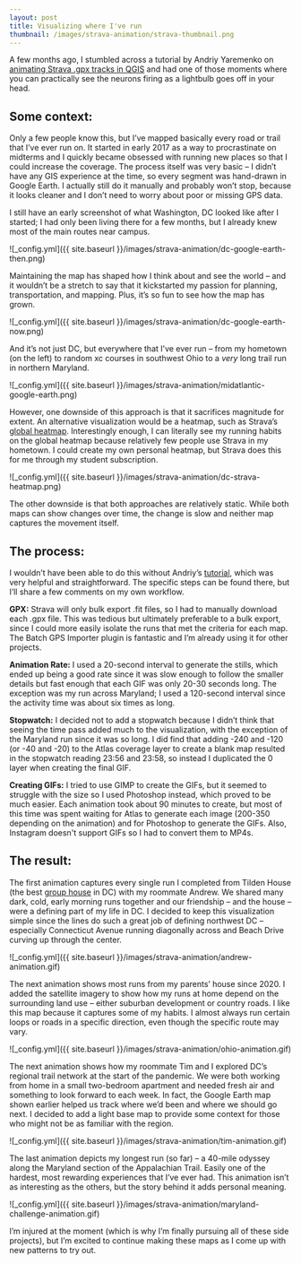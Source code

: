 ```yaml
---
layout: post
title: Visualizing where I've run
thumbnail: /images/strava-animation/strava-thumbnail.png
---
```


A few months ago, I stumbled across a tutorial by Andriy Yaremenko on [animating Strava .gpx tracks in QGIS](https://medium.com/geospatial-analytics/how-to-animate-strava-gpx-tracks-in-qgis-8a8ca6b58ebc) and had one of those moments where you can practically see the neurons firing as a lightbulb goes off in your head. 

## Some context:

Only a few people know this, but I’ve mapped basically every road or trail that I’ve ever run on. It started in early 2017 as a way to procrastinate on midterms and I quickly became obsessed with running new places so that I could increase the coverage. The process itself was very basic – I didn’t have any GIS experience at the time, so every segment was hand-drawn in Google Earth. I actually still do it manually and probably won’t stop, because it looks cleaner and I don’t need to worry about poor or missing GPS data. 

I still have an early screenshot of what Washington, DC looked like after I started; I had only been living there for a few months, but I already knew most of the main routes near campus. 

![_config.yml]({{ site.baseurl }}/images/strava-animation/dc-google-earth-then.png)

Maintaining the map has shaped how I think about and see the world – and it wouldn’t be a stretch to say that it kickstarted my passion for planning, transportation, and mapping. Plus, it’s so fun to see how the map has grown.

![_config.yml]({{ site.baseurl }}/images/strava-animation/dc-google-earth-now.png)

And it’s not just DC, but everywhere that I’ve ever run – from my hometown (on the left) to random xc courses in southwest Ohio to a *very* long trail run in northern Maryland. 

![_config.yml]({{ site.baseurl }}/images/strava-animation/midatlantic-google-earth.png)

However, one downside of this approach is that it sacrifices magnitude for extent. An alternative visualization would be a heatmap, such as Strava’s [global heatmap](https://www.strava.com/heatmap#10.06/-77.25413/38.92162/hot/run). Interestingly enough, I can literally see my running habits on the global heatmap because relatively few people use Strava in my hometown. I could create my own personal heatmap, but Strava does this for me through my student subscription.

![_config.yml]({{ site.baseurl }}/images/strava-animation/dc-strava-heatmap.png)

The other downside is that both approaches are relatively static. While both maps can show changes over time, the change is slow and neither map captures the movement itself.

## The process: 

I wouldn’t have been able to do this without Andriy’s [tutorial](https://medium.com/geospatial-analytics/how-to-animate-strava-gpx-tracks-in-qgis-8a8ca6b58ebc), which was very helpful and straightforward. The specific steps can be found there, but I’ll share a few comments on my own workflow.

**GPX:** Strava will only bulk export .fit files, so I had to manually download each .gpx file. This was tedious but ultimately preferable to a bulk export, since I could more easily isolate the runs that met the criteria for each map. The Batch GPS Importer plugin is fantastic and I’m already using it for other projects. 

**Animation Rate:** I used a 20-second interval to generate the stills, which ended up being a good rate since it was slow enough to follow the smaller details but fast enough that each GIF was only 20-30 seconds long. The exception was my run across Maryland; I used a 120-second interval since the activity time was about six times as long. 

**Stopwatch:** I decided not to add a stopwatch because I didn’t think that seeing the time pass added much to the visualization, with the exception of the Maryland run since it was so long. I did find that adding -240 and -120 (or -40 and -20) to the Atlas coverage layer to create a blank map resulted in the stopwatch reading 23:56 and 23:58, so instead I duplicated the 0 layer when creating the final GIF.

**Creating GIFs:** I tried to use GIMP to create the GIFs, but it seemed to struggle with the size so I used Photoshop instead, which proved to be much easier. Each animation took about 90 minutes to create, but most of this time was spent waiting for Atlas to generate each image (200-350 depending on the animation) and for Photoshop to generate the GIFs. Also, Instagram doesn't support GIFs so I had to convert them to MP4s.

## The result: 

The first animation captures every single run I completed from Tilden House (the best [group house](https://ggwash.org/view/64965/so-you-think-youre-a-washington-dc-group-house-veteran) in DC) with my roommate Andrew. We shared many dark, cold, early morning runs together and our friendship – and the house – were a defining part of my life in DC. I decided to keep this visualization simple since the lines do such a great job of defining northwest DC – especially Connecticut Avenue running diagonally across and Beach Drive curving up through the center. 

![_config.yml]({{ site.baseurl }}/images/strava-animation/andrew-animation.gif)

The next animation shows most runs from my parents’ house since 2020. I added the satellite imagery to show how my runs at home depend on the surrounding land use – either suburban development or country roads. I like this map because it captures some of my habits. I almost always run certain loops or roads in a specific direction, even though the specific route may vary.

![_config.yml]({{ site.baseurl }}/images/strava-animation/ohio-animation.gif)

The next animation shows how my roommate Tim and I explored DC’s regional trail network at the start of the pandemic. We were both working from home in a small two-bedroom apartment and needed fresh air and something to look forward to each week. In fact, the Google Earth map shown earlier helped us track where we’d been and where we should go next. I decided to add a light base map to provide some context for those who might not be as familiar with the region.

![_config.yml]({{ site.baseurl }}/images/strava-animation/tim-animation.gif)

The last animation depicts my longest run (so far) – a 40-mile odyssey along the Maryland section of the Appalachian Trail. Easily one of the hardest, most rewarding experiences that I’ve ever had. This animation isn’t as interesting as the others, but the story behind it adds personal meaning.

![_config.yml]({{ site.baseurl }}/images/strava-animation/maryland-challenge-animation.gif)

I’m injured at the moment (which is why I’m finally pursuing all of these side projects), but I’m excited to continue making these maps as I come up with new patterns to try out. 